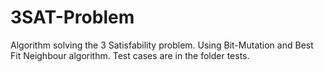 3SAT-Problem
============

Algorithm solving the 3 Satisfability problem. Using Bit-Mutation and Best Fit Neighbour algorithm. Test cases are in the folder tests.

